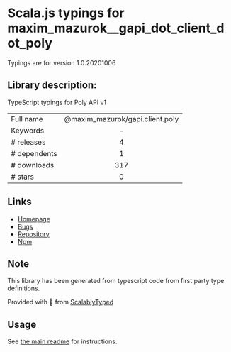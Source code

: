 
# Scala.js typings for maxim_mazurok__gapi_dot_client_dot_poly

Typings are for version 1.0.20201006

## Library description:
TypeScript typings for Poly API v1

|                    |                 |
| ------------------ | :-------------: |
| Full name          | @maxim_mazurok/gapi.client.poly |
| Keywords           | - |
| # releases         | 4 |
| # dependents       | 1 |
| # downloads        | 317 |
| # stars            | 0 |

## Links
- [Homepage](https://github.com/Maxim-Mazurok/google-api-typings-generator#readme)
- [Bugs](https://github.com/Maxim-Mazurok/google-api-typings-generator/issues)
- [Repository](https://github.com/Maxim-Mazurok/google-api-typings-generator)
- [Npm](https://www.npmjs.com/package/%40maxim_mazurok%2Fgapi.client.poly)
    


## Note
This library has been generated from typescript code from first party type definitions.

Provided with :purple_heart: from [ScalablyTyped](https://github.com/oyvindberg/ScalablyTyped)

## Usage
See [the main readme](../../readme.md) for instructions.


